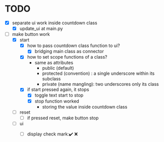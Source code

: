 # TODO
- [x] separate ui work inside countdown class
  - [x] update_ui at main.py
- [ ] make button work
  - [x] start
    -[x] how to pass countdown class function to ui?
      - [x] bridging main class as connector
    - [x] how to set scope functions of a class?
      - same as attributes
        - public (default)
        - protected (convention) : a single underscore within its subclass
        - private (name mangling): two underscores only its class
    - [x] if start pressed again, it stops
      - [x] toggle text start to stop
      - [x] stop function worked
        - storing the value inside countdown class  
  - [ ] reset
    - [ ] if pressed reset, make button stop
  - [ ] ui
    - [ ] display check mark:✔️ ❌

